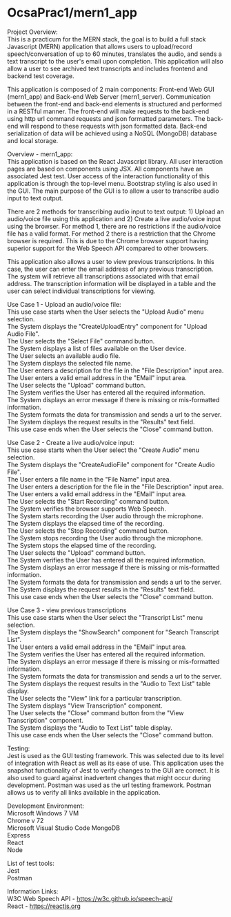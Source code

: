 # OcsaPrac1/mern1_app


Project Overview:  
This is a practicum for the MERN stack, the goal is to build a full stack Javascript (MERN) application that allows users to upload/record speech/conversation of up to 60 minutes, translates the audio, and sends a text transcript to the user's email upon completion. This application will also allow a user to see archived text transcripts and includes frontend and backend test coverage.  

This application is composed of 2 main components: Front-end Web GUI (mern1_app) and Back-end Web Server (mern1_server). Communication between the front-end and back-end elements is structured and performed in a RESTful manner. The front-end will make requests to the back-end using http url command requests and json formatted parameters. The back-end will respond to these requests with json formatted data. Back-end serialization of data will be achieved using a NoSQL (MongoDB) database and local storage.  

Overview - mern1_app:  
This application is based on the React Javascript library. All user interaction pages are based on components using JSX. All components have an associated Jest test. User access of the interaction functionality of this application is through the top-level menu. Bootstrap styling is also used in the GUI. The main purpose of the GUI is to allow a user to transcribe audio input to text output.  

There are 2 methods for transcribing audio input to text output: 1) Upload an audio/voice file using this application and 2) Create a live audio/voice input using the browser. For method 1, there are no restrictions if the audio/voice file has a valid format. For method 2 there is a restriction that the Chrome browser is required. This is due to the Chrome browser support having superior support for the Web Speech API compared to other browsers.  

This application also allows a user to view previous transcriptions. In this case, the user can enter the email address of any previous transcription. The system will retrieve all transcriptions associated with that email address. The transcription information will be displayed in a table and the user can select individual transcriptions for viewing.  

Use Case 1 - Upload an audio/voice file:  
This use case starts when the User selects the "Upload Audio" menu selection.  
The System displays the "CreateUploadEntry" component for "Upload Audio File".  
The User selects the "Select File" command button.  
The System displays a list of files available on the User device.  
The User selects an available audio file.  
The System displays the selected file name.  
The User enters a description for the file in the "File Description" input area.  
The User enters a valid email address in the "EMail" input area.  
The User selects the "Upload" command button.  
The System verifies the User has entered all the required information.  
The System displays an error message if there is missing or mis-formatted information.  
The System formats the data for transmission and sends a url to the server.  
The System displays the request results in the "Results" text field.  
This use case ends when the User selects the "Close" command button.  

Use Case 2 - Create a live audio/voice input:  
This use case starts when the User select the "Create Audio" menu selection.  
The System displays the "CreateAudioFile" component for "Create Audio File".  
The User enters a file name in the "File Name" input area.  
The User enters a description for the file in the "File Description" input area.  
The User enters a valid email address in the "EMail" input area.  
The User selects the "Start Recording" command button.  
The System verifies the browser supports Web Speech.  
The System starts recording the User audio through the microphone.  
The System displays the elapsed time of the recording.  
The User selects the "Stop Recording" command button.  
The System stops recording the User audio through the microphone.  
The System stops the elapsed time of the recording.  
The User selects the "Upload" command button.  
The System verifies the User has entered all the required information.  
The System displays an error message if there is missing or mis-formatted information.  
The System formats the data for transmission and sends a url to the server.  
The System displays the request results in the "Results" text field.  
This use case ends when the User selects the "Close" command button.  

Use Case 3 - view previous transcriptions  
This use case starts when the User select the "Transcript List" menu selection.  
The System displays the "ShowSearch" component for "Search Transcript List".  
The User enters a valid email address in the "EMail" input area.  
The System verifies the User has entered all the required information.  
The System displays an error message if there is missing or mis-formatted information.  
The System formats the data for transmission and sends a url to the server.  
The System displays the request results in the "Audio to Text List" table display.  
The User selects the "View" link for a particular transcription.  
The System displays "View Transcription" component.  
The User selects the "Close" command button from the "View Transcription" component.  
The System displays the "Audio to Text List" table display.  
This use case ends when the User selects the "Close" command button.  

Testing:  
Jest is used as the GUI testing framework. This was selected due to its level of integration with React as well as its ease of use. This application uses the snapshot functionality of Jest to verify changes to the GUI are correct. It is also used to guard against inadvertent changes that might occur during development. Postman was used as the url testing framework. Postman allows us to verify all links available in the application.  

Development Environment:  
Microsoft Windows 7 VM  
Chrome v 72  
Microsoft Visual Studio Code
MongoDB  
Express  
React  
Node  

List of test tools:  
Jest  
Postman   
  
Information Links:  
W3C Web Speech API - https://w3c.github.io/speech-api/  
React - https://reactjs.org  

